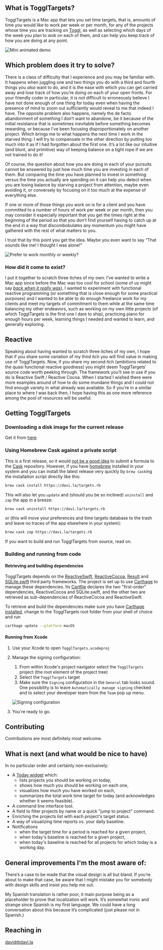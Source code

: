 ## What is TogglTargets?

TogglTargets is a Mac app that lets you set time targets, that is, amounts of time you would like to work per week or per month, for any of the projects whose time you are tracking on [Toggl](https://toggl.com), as well as selecting which days of the week you plan to wok on each of them, and can help you keep track of how you are doing at any point.

![Mini animated demo](Screenshots/minidemo.gif)

## Which problem does it try to solve?

There is a class of difficulty that I experience and you may be familiar with. It happens when juggling one and two things you do with a third and fourth things you _also_ want to do, and it is the ease with which you can get carried away and lose track of how you’re doing on each of your open fronts. For your friendly coder in particular, it is not difficult to erroneously believe I have not done enough of one thing for today even when having the presence of mind to zoom out sufficiently would reveal to me that indeed I have. The opposite problem also happens, namely the de facto abandonment of something I don’t want to abandone, be it because of the initial resistance that is sometimes inevitable before something becomes rewarding, or because I’ve been focusing disproportionately on another project. Which brings me to what happens the next time I work in the starved thing: I will try to compensate in the other direction by putting too much into it as if I had forgotten about the first one. It’s a lot like our intuitive (and blunt, and primitive) way of keeping balance on a tight rope if we are not trained to do it!

Of course, the question about how you are doing in each of your pursuits cannot be answered by just how much time you are investing in each of them. But comparing the time you have planned to invest in something versus the time you actually are spending on it can help you detect when you are losing balance by starving a project from attention, maybe even avoiding it, or conversely by focusing on it too much at the expense of everything else.

If one or more of those things you work on is for a client and you have committed to a number of hours of work per week or per month, then you may consider it especially important that you get the times right at the beginning of the period so that you don’t find yourself having to catch up at the end in a way that discombobulates any momentum you might have gathered with the rest of what matters to you.

I trust that by this point you get the idea. Maybe you even want to say “That sounds like me! I thought I was alone!”

![Prefer to work monthly or weekly?](Screenshots/timeperiods.gif)

### How did it come to exist?

I put it together to scratch three itches of my own: I’ve wanted to write a Mac app since before the Mac was too cool for school (some of us might say [_back when it really was_](https://mjtsai.com/blog/2016/11/16/)), I wanted to experiment with functional reactive programming (or something that is close enough for some practical purposes) and I wanted to be able to do enough freelance work for my clients and meet my targets of commitment to them while at the same time balancing my other endeavors, such as working on my own little projects (of which TogglTargets is the first one I dare to ship), practicing piano for enough hours per week, learning things I needed and wanted to learn, and generally exploring.

## Reactive

Speaking about having wanted to scratch three itches of my own, I hope that if you share some variation of my third itch you will find value in making use of TogglTargets. Now, if you share my second itch (ambitions related to the quasi functional reactive goodness) you might deem TogglTargets’ source code worth peeking through. The framework you’ll see in use if you do is Reactive Swift / Reactive Cocoa. When I started I wished there were more examples around of how to do some mundane things and I could not find enough variety in what already was available. So if you’re in a similar place to where I was back then, I hope having this as one more reference among the pool of resources will be useful. 

## Getting TogglTargets

### Downloading a disk image for the current release

Get it from [here](https://davi.la/targets/release/TogglTargets.dmg).

### Using Homebrew Cask against a private script

This is a first release, so it would [not be a good idea](https://github.com/Homebrew/homebrew-cask/pull/28103) to submit a formula to the [Cask](https://github.com/Homebrew/homebrew-cask) repository. However, if you have [homebrew](https://brew.sh) installed in your system and you can install the latest release very quickly by `brew cask`ing the installation script directly like this:

```sh
brew cask install https://davi.la/targets.rb
```

This will also let you `update` and (should you be so inclined) `uninstall` and `zap` the app in a breeze:

```sh
brew cask uninstall https://davi.la/targets.rb
```
or (this will move your preferences and time targets database to the trash and leave no traces of the app elsewhere in your system):

```sh
brew cask zap https://davi.la/targets.rb
```

If you want to build and run TogglTargets from source, read on.

### Building and running from code

#### Retrieving and building dependencies

TogglTargets depends on the [ReactiveSwift](https://github.com/ReactiveCocoa/ReactiveSwift), [ReactiveCocoa](https://github.com/ReactiveCocoa/ReactiveCocoa), [Result](https://github.com/antitypical/Result) and [SQLite.swift](https://github.com/stephencelis/SQLite.swift) third party frameworks. The project is set up to use [Carthage](https://github.com/Carthage/Carthage) to manage these dependencies. Its [Cartfile](https://github.com/Carthage/Carthage/blob/master/Documentation/Artifacts.md#cartfile) declares the two "first-order" dependencies, ReactiveCocoa and SQLite.swift, and the other two are retrieved as sub-dependencies of ReactiveCocoa and ReactiveSwift.

To retrieve and build the dependencies make sure you have [Carthage installed](https://github.com/Carthage/Carthage#installing-carthage), change to the TogglTargets root folder from your shell of choice and run

```sh
carthage update --platform macOS
```
#### Running from Xcode

1. Use your Xcode to open `TogglTargets.xcodeproj`
1. Manage the signing configuration:
    1. From within Xcode's project navigator select the `TogglTargets` project (the root element of the project tree)
    1. Select the `TogglTargets` target
    1. Make sure the `Signing` configuration in the `General` tab looks sound. One possibility is to leave `Automatically manage signing` checked and to select your developer team from the `Team` pop up menu.

    ![Signing configuration](./Screenshots/SigningConfiguration.png)
1. You're ready to go.

## Contributing

Contributions are most definitely most welcome.

## What is next (and what would be nice to have)

In no particular order and certainly non-exclusively:

* A [Today widget](https://developer.apple.com/library/archive/documentation/General/Conceptual/ExtensibilityPG/Today.html#//apple_ref/doc/uid/TP40014214-CH11-SW1) which:
    * lists projects you should be working on today,
    * shows how much you should be working on each one,
    * visualizes how much you have worked on each,
    * summarizes the total work time target for today (and acknowledges whether it seems feasible).
* A command line interface tool.
* A field to filter projects by name or a quick "jump to project" command.
* Enriching the projects list with each project's target status.
* A way of visualizing time reports vs. your daily baseline.
* Notifications
    * when the target time for a period is reached for a given project,
    * when today's baseline is reached for a given project,
    * when today's baseline is reached for all projects for which today is a working day.

## General improvements I'm the most aware of:

There’s a case to be made that the visual design is all but bland. If you’re about to make that case, be aware that I might mistake you for somebody with design skills and insist you help me out. 

My Spanish translation is rather poor, it main purpose being as a placeholder to prove that localization will work. It’s somewhat ironic and strange since Spanish is my first language. We could have a long conversation about this because it’s complicated (just please not in Spanish.) 

## Reaching in

david@davi.la

